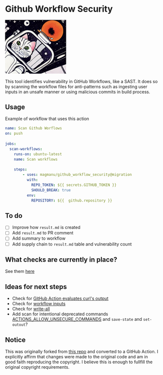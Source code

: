 # Github Workflow Security

<img src="./static/cat_in_space.png" alt="cat in space" width="200"/>

This tool identifies vulnerability in GitHub Workflows, like a SAST. It does so by scanning the workflow files for anti-patterns such as ingesting user inputs in an unsafe manner or using malicious commits in build process.

## Usage

Example of workflow that uses this action

```yml
name: Scan Github Worflows
on: push

jobs:
  scan-workflows:
    runs-on: ubuntu-latest
    name: Scan workflows

    steps:
        - uses: magmanu/github_workflow_security@migration
          with:
            REPO_TOKEN: ${{ secrets.GITHUB_TOKEN }}
            SHOULD_BREAK: true
          env:
            REPOSITORY: ${{  github.repository }}

```

## To do

- [ ] Improve how `result.md` is created
- [ ] Add `result.md` to PR comment
- [ ] Add summary to workflow
- [ ] Add supply chain to `result.md` table and vulnerability count

## What checks are currently in place?

See them [here](scan_config.json)

## Ideas for next steps

* Check for [GitHub Action evaluates curl's output](https://docs.boostsecurity.io/rules/cicd-gha-curl-eval.html)
* Check for [workflow inputs](https://docs.boostsecurity.io/rules/cicd-gha-workflow-dispatch-inputs.html)
* Check for [write-all](https://docs.boostsecurity.io/rules/cicd-gha-write-all-permissions.html)
* Add scan for intentional deprecated commands [ACTIONS_ALLOW_UNSECURE_COMMANDS](https://docs.boostsecurity.io/rules/cicd-gha-unsecure-commands.html) and `save-state` and `set-outout`?

## Notice

This was originally forked from [this repo](https://github.com/TinderSec/gh-workflow-auditor) and converted to a GitHub Action. I explicitly affirm that changes were made to the original code and am in good faith reproducing the copyright. I believe this is enough to fullfill the original copyright requirements.  

